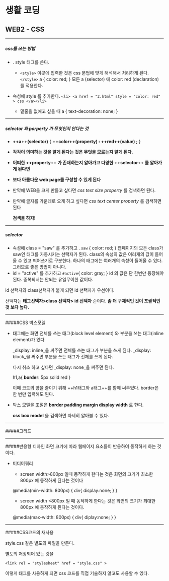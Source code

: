 # 생활 코딩 
## WEB2 - CSS
---------------------------------------------------
##### css를 쓰는 방법

+ . style 태그를 쓴다. 
	+ `<style>` 이곳에 입력한 것은 css 문법에 맞게 해석해서 처리하게 된다. `</style>`
	  a {
      color: red; 
      }
      모든 a (selector) 에 color: red (declaration) 를 적용한다.
   
+ 속성에 style 를 추가한다.
     `<li>
     <a href = "2.html" style = "color: red" > css </a></li>`
	+ 밑줄을 없애고 싶을 때
	a {
    text-decoration: none;
    }
    
    

------------------------------------------------------------------------------------

 ##### selector 와 porperty 가 무엇인지 안다는 것 
 
+ **++a++(selector)** {
**++color++(property) : ++red++(value) ;** 
}

+ **각각이 의미하는 것을 알게 된다는 것은 무엇을 모르는지 알게 된다.**

+ **어떠한 ++property++ 가 존재하는지 알아가고 
다양한 ++selector++ 를 알아가게 된다면** 

+ **보다 아름다운 web page를 구성할 수 있게 된다**

+ 만약에 WEB을 크게 만들고 싶다면 
_css text size property_ 를 검색하면 된다. 

+ 만약에 글자를 가운데로 오게 하고 싶다면
_css text center property_ 를 검색하면 된다 

	**검색을 하자!**
----------------------------------------------------------------------------------------
##### selector
+ 속성에 class = "saw" 를 추가하고 
`.saw` {
 color: red;
}
웹페이지의 모든 class가 saw인 태그를 가동시키는 선택자가 된다.
class의 속성의 값은 여러개의 값이 들어울 수 있고 띄어쓰기로 구분한다.
하나의 태그에는 여러개의 속성이 들어올 수 있다. 그러므로 좋은 방법이 아니다.
+ id = "active"
를 추가하고 
`#active`{
color: gray;
}
id 의 값은 단 한번만 등장해야 된다. 중복되서는 안되는 유일무이한 값이다.

id 선택자와 class선택자가 붙게 되면 id 선택자가 우선이다. 

선택자는 **태그선택자>class 선택자> id 선택자** 순이다.
**좀 더 구체적인 것이 포괄적인 것 보다 높다.**

-----------------------------------------------------------------------------------------


#####CSS 박스모델 
+ 태그에는 화면 전체를 쓰는 태그(block level element) 와 부분을 쓰는 태그(inline element)가 있다

	_display: inline_을 써주면 전체를 쓰는 태그가 부분을 쓰게 된다.
	_display: block_을 써주면 부분을 쓰는 태그가 전체를 쓰게 된다. 

	다시 취소 하고 싶다면  _display: none_을 써주면 된다. 
 
	h1,a{
**border**: 5px solid red 
}

	이때 코드의 양을 줄이기 위해 ++h1태그와 a태그++를 함께 써주었다.
    border은 한 번만 입력해도 된다. 
+ 박스 모델을 조절은 **border padding margin display width**  로 한다. 

	**css box model** 을 검색하면 자세히 알아볼 수 있다. 
    
-----------------------------------------------------------------------------------------
#####그리드 







-------------------------------------------------------------------------------------
#####반응형 디자인
화면 크기에 따라 웹페이지 요소들이 반응하여 동작하게 하는 것이다. 
+ 미디어쿼리

	+ screen width>800px 일때 동작하게 한다는 것은 
    화면의 크기가 최소한 800px 에 동작하게 된다는 것이다 
    
    @media(min-width: 800px) {
    div{
    display:none;
    }
    }
    + screen width <800px 일 때 동작하게 한다는 것은 
   화면의 크기가 최대한 800px 에 동작하게 된다는 것이다. 
   
   @media(max-width: 800px) {
   div{
   diplay:none;
   }
   }

--------------------------------------------------------------------------------------
#####CSS코드의 재사용 

style.css 같은 별도의 파일을 만든다.

별도의 저장되어 있는 것을 

`<link rel = "stylesheet" href = "style.css" >`

이렇게 <link> 태그를 사용하게 되면 css 코드를 직접 기술하지 않고도 사용할 수 있다. 




     
      
